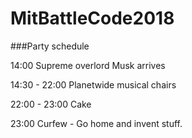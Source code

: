 # MitBattleCode2018

###Party schedule

14:00 Supreme overlord Musk arrives

14:30 - 22:00 Planetwide musical chairs

22:00 - 23:00 Cake

23:00 Curfew - Go home and invent stuff.
